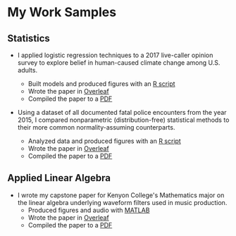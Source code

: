 # My Work Samples

## Statistics

- I applied logistic regression techniques to a 2017 live-caller opinion survey to explore belief in human-caused climate change among U.S. adults.
  - Built models and produced figures with an [R script](https://github.com/Evan-Wagner/work-samples/tree/main/climate-logistic-regression/climate-logistic-regression.R)
  - Wrote the paper in [Overleaf](https://github.com/Evan-Wagner/work-samples/tree/main/climate-logistic-regression/overleaf-project)
  - Compiled the paper to a [PDF](https://github.com/Evan-Wagner/work-samples/tree/main/climate-logistic-regression/climate-logistic-regression.pdf)


- Using a dataset of all documented fatal police encounters from the year 2015, I compared nonparametric (distribution-free) statistical methods to their more common normality-assuming counterparts.
  - Analyzed data and produced figures with an [R script](https://github.com/Evan-Wagner/work-samples/tree/main/police-killings-nonparametric/police-killings-nonparametric.R)
  - Wrote the paper in [Overleaf](https://github.com/Evan-Wagner/work-samples/tree/main/police-killings-nonparametric/overleaf-project)
  - Compiled the paper to a [PDF](https://github.com/Evan-Wagner/work-samples/tree/main/police-killings-nonparametric/police-killings-nonparametric.pdf)


## Applied Linear Algebra

- I wrote my capstone paper for Kenyon College's Mathematics major on the linear algebra underlying waveform filters used in music production.
  - Produced figures and audio with [MATLAB](https://github.com/Evan-Wagner/work-samples/tree/main/linear-algebra-music-filters/linear-algebra-music-filters.m)
  - Wrote the paper in [Overleaf](https://github.com/Evan-Wagner/work-samples/tree/main/linear-algebra-music-filters/overleaf-project)
  - Compiled the paper to a [PDF](https://github.com/Evan-Wagner/work-samples/tree/main/linear-algebra-music-filters/linear-algebra-music-filters.pdf)
